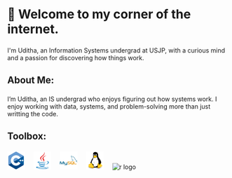 <h1 align="left">👾 Welcome to my corner of the internet.</h1>

###

<p align="left">I'm Uditha, an Information Systems undergrad at USJP, with a curious mind and a passion for discovering how things work.</p>

###

<h2 align="left">About Me:</h2>

###

<p align="left">I’m Uditha, an IS undergrad who enjoys figuring out how systems work. I enjoy working with data, systems, and problem-solving more than just writting the code.</p>

###

<h2 align="left">Toolbox:</h2>

###

<div align="left">
  <img src="https://raw.githubusercontent.com/devicons/devicon/master/icons/cplusplus/cplusplus-original.svg" height="40" alt="cplusplus logo" />
  <img width="12" />
  <img src="https://raw.githubusercontent.com/devicons/devicon/master/icons/java/java-original.svg" height="40" alt="java logo" />
  <img width="12" />
  <img src="https://raw.githubusercontent.com/devicons/devicon/master/icons/mysql/mysql-original-wordmark.svg" height="40" alt="mysql logo" />
  <img width="12" />
  <img src="https://raw.githubusercontent.com/devicons/devicon/master/icons/linux/linux-original.svg" height="40" alt="linux logo" />
  <img width="12" />
  <img src="https://cdn.icon-icons.com/icons2/1381/PNG/512/rstudio_94807.png" height="40" alt="r logo" />
  <img width="12" />
</div>


###
